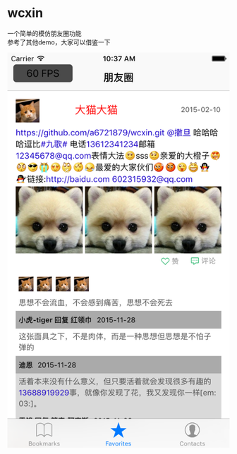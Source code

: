 # wcxin
一个简单的模仿朋友圈功能  
参考了其他demo，大家可以借鉴一下

 ![image](https://github.com/a6721879/wcxin/raw/master/Wcxin/Views/Simulator.png)
